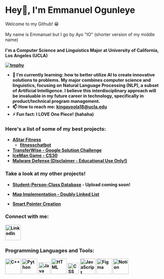 # Hey👋, I'm Emmanuel Ogunleye 

Welcome to my Github! 😁
<br>
<br>
My name is Emmanuel but I go by Ayo "IO" (shorter version of my middle name)
<br>
<br>
<b>I'm a Computer Science and Linguistics Major at University of California, Los Angeles (UCLA) <b>

[![trophy](https://github-profile-trophy.vercel.app/?username=ayoola135790)](https://github.com/ryo-ma/github-profile-trophy)

- 🌱 I’m currently learning: how to better utilize AI to create innovative solutions to problems. My major combines computer science and linguistics, focusing on Natural Language Processing (NLP), a subset of Artificial Intelligence. I believe this interdisciplinary approach will be invaluable in my future career in technology, specifically in product/technical program management.
- 📫 How to reach me: kingayoola18@ucla.edu
- ⚡ Fun fact: I <b>LOVE<b> One Piece! (hahaha)

### Here's a list of some of my best projects:

- [AStar Fitness](https://github.com/Shoheicode/fitness-app-project)
  - [fitnesschatbot](https://github.com/ayoola135790/fitnesschatbot)
- [TransferWise - Google Solution Challenge](https://github.com/El-Camino-Google-Developer-Student-Club/El-Camino-2023-Solution-Challenge)
- [IceMan Game - CS30](https://github.com/ayoola135790/icemanproj)
- [Malware Defense (Disclaimer - Educational Use Only!)](https://github.com/ucla-e1-malware/final-project-sand)


### Take a look at my other projects!
- [Student-Person-Class Database](https://github.com/ayoola135790/ThePersonClass)  -  Upload coming soon!

- [Map Implementation - Doubly Linked List](https://github.com/ayoola135790/mapimplementation)
- [Smart Pointer Creation](https://github.com/ayoola135790/SmartPointer)


### Connect with me: 
[<img src="https://upload.wikimedia.org/wikipedia/commons/c/ca/LinkedIn_logo_initials.png" alt="LinkedIn" width="50">](https://www.linkedin.com/in/emmanuel-o-455537212)
<br>

### Programming Languages and Tools:
<img src="https://upload.wikimedia.org/wikipedia/commons/thumb/1/18/ISO_C%2B%2B_Logo.svg/800px-ISO_C%2B%2B_Logo.svg.png" alt="C++" width="50">
<img src="https://banner2.cleanpng.com/20190623/yp/kisspng-python-computer-icons-programming-language-executa-1713885634631.webp" alt="Python" width="50">
<img src="https://upload.wikimedia.org/wikipedia/en/thumb/3/30/Java_programming_language_logo.svg/234px-Java_programming_language_logo.svg.png?20210624193855" alt="Java" width="38">
<img src="https://upload.wikimedia.org/wikipedia/commons/thumb/6/61/HTML5_logo_and_wordmark.svg/120px-HTML5_logo_and_wordmark.svg.png" alt="HTML" width="50">
<img src="https://upload.wikimedia.org/wikipedia/commons/thumb/d/d5/CSS3_logo_and_wordmark.svg/800px-CSS3_logo_and_wordmark.svg.png" alt="CSS" width="36">
<img src="https://encrypted-tbn0.gstatic.com/images?q=tbn:ANd9GcRuHnJDLOcdm_0b6N6kNj-1OvO9KhKYgqIy0w&s" alt="JavaScript" width="50">
<img src="https://blog.greggant.com/images/posts/2019-04-25-figma/Figma.png" alt="Figma" width="50">
<img src="https://upload.wikimedia.org/wikipedia/commons/4/45/Notion_app_logo.png" alt="Notion" width="50">




<!--
**ayoola135790/ayoola135790** is a ✨ _special_ ✨ repository because its `README.md` (this file) appears on your GitHub profile.



Here are some ideas to get you started:

- 🔭 I’m currently working on ...
- 🌱 I’m currently learning ...
- 👯 I’m looking to collaborate on ...
- 🤔 I’m looking for help with ...
- 💬 Ask me about ...
- 📫 How to reach me: ...
- 😄 Pronouns: ...
- ⚡ Fun fact: ...
-->
